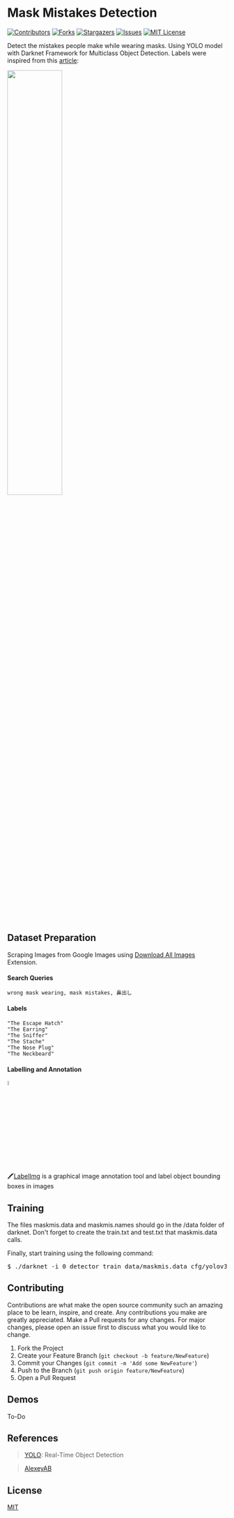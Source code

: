 # Mask Mistakes Detection

[![Contributors][contributors-shield]][contributors-url]
[![Forks][forks-shield]][forks-url]
[![Stargazers][stars-shield]][stars-url]
[![Issues][issues-shield]][issues-url]
[![MIT License][license-shield]][license-url]


Detect the mistakes people make while wearing masks. Using YOLO model with Darknet Framework for Multiclass Object Detection. Labels were inspired from this [article](https://www.rochesterregional.org/news/2020/07/how-not-to-wear-a-mask):

<img src="https://www.rochesterregional.org/-/media/how-to-properly-wear-a-mask-copy.jpg?w=1290&hash=98A1C0A325F8C756FEDA2A5C6DB600D5B223E88A" height="50%" width="50%" >

## Dataset Preparation
Scraping Images from Google Images using [Download All Images](https://chrome.google.com/webstore/detail/download-all-images/ifipmflagepipjokmbdecpmjbibjnakm?hl=en) Extension.

#### Search Queries
```bash
wrong mask wearing, mask mistakes, 鼻出し
```
#### Labels
```
"The Escape Hatch"
"The Earring"
"The Sniffer"
"The Stache"
"The Nose Plug"
"The Neckbeard"
```
#### Labelling and Annotation
<img src="https://raw.githubusercontent.com/tzutalin/labelImg/master/resources/icons/app.png" height="5%" width="5%" >

🖍️[LabelImg](https://github.com/tzutalin/labelImg) is a graphical image annotation tool and label object bounding boxes in images 



## Training
The files maskmis.data and maskmis.names should go in the /data folder of darknet.
Don't forget to create the train.txt and test.txt that maskmis.data calls.

Finally, start training using the following command:

<pre>$ ./darknet -i 0 detector train data/maskmis.data cfg/yolov3_maskmis.cfg darknet53.conv.74</pre>

<!--
## Installation

Use the package manager [pip](https://pip.pypa.io/en/stable/) to install foobar.

```bash
pip install foobar
```

## Usage

```python
import foobar

foobar.pluralize('word') # returns 'words'
foobar.pluralize('goose') # returns 'geese'
foobar.singularize('phenomena') # returns 'phenomenon' 
```
-->

## Contributing
Contributions are what make the open source community such an amazing place to be learn, inspire, and create. Any contributions you make are greatly appreciated.
Make a Pull requests for any changes. For major changes, please open an issue first to discuss what you would like to change.
1. Fork the Project
2. Create your Feature Branch (`git checkout -b feature/NewFeature`)
3. Commit your Changes (`git commit -m 'Add some NewFeature'`)
4. Push to the Branch (`git push origin feature/NewFeature`)
5. Open a Pull Request



## Demos

To-Do



## References
>[YOLO](https://pjreddie.com/darknet/yolo/): Real-Time Object Detection

>[AlexeyAB](https://github.com/AlexeyAB/darknet)


## License
[MIT](https://choosealicense.com/licenses/mit/)




<!-- MARKDOWN LINKS & IMAGES -->
<!-- https://www.markdownguide.org/basic-syntax/#reference-style-links -->
[contributors-shield]: https://img.shields.io/github/contributors/vishxl/Mask-Mistakes?style=flat-square
[contributors-url]: https://github.com/github_username/repo/graphs/contributors
[forks-shield]: https://img.shields.io/github/forks/vishxl/Mask-Mistakes?style=flat-square
[forks-url]: https://github.com/vishxl/Mask-Mistakes/network
[stars-shield]: https://img.shields.io/github/stars/vishxl/Mask-Mistakes?style=flat-square
[stars-url]: https://github.com/vishxl/Mask-Mistakes/stargazers
[issues-shield]: https://img.shields.io/github/issues/vishxl/Mask-Mistakes?style=flat-square
[issues-url]: https://github.com/vishxl/Mask-Mistakes/issues
[license-shield]: https://img.shields.io/github/license/vishxl/Mask-Mistakes?style=flat-square
[license-url]: https://github.com/vishxl/Mask-Mistakes

<!--[product-screenshot]: images/screenshot.png -->


